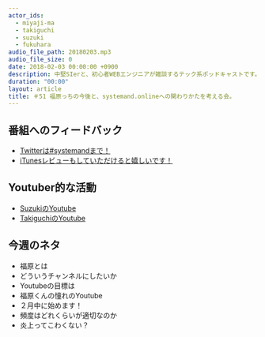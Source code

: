 ```yaml
---
actor_ids:
  - miyaji-ma
  - takiguchi
  - suzuki
  - fukuhara
audio_file_path: 20180203.mp3
audio_file_size: 0
date: 2018-02-03 00:00:00 +0900
description: 中堅SIerと、初心者WEBエンジニアが雑談するテック系ポッドキャストです。
duration: "00:00"
layout: article
title: ＃51 福原っちの今後と、systemand.onlineへの関わりかたを考える会。
---
```

## 番組へのフィードバック
* [Twitterは#systemandまで！](https://twitter.com/search?q=%23systemand)
* [iTunesレビューもしていただけると嬉しいです！](https://itunes.apple.com/jp/podcast/systemand-online/id1205168408?mt=2)

## Youtuber的な活動
* [SuzukiのYoutube](https://www.youtube.com/channel/UCqTozqKO5AWD8OccCnW3Rvw)
* [TakiguchiのYoutube](https://www.youtube.com/channel/UCtoXGiMeDggQPdGoanDE2sA)


## 今週のネタ
* 福原とは
* どういうチャンネルにしたいか
* Youtubeの目標は
* 福原くんの憧れのYoutube
* ２月中に始めます！
* 頻度はどれくらいが適切なのか
* 炎上ってこわくない？

